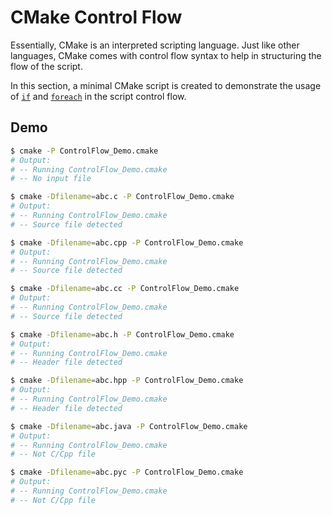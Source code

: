 # CMake Control Flow

Essentially, CMake is an interpreted scripting language. Just like other languages, CMake comes with control flow syntax to help in structuring the flow of the script. 

In this section, a minimal CMake script is created to demonstrate the usage of [`if`](https://cmake.org/cmake/help/latest/command/if.html) and [`foreach`](https://cmake.org/cmake/help/latest/command/foreach.html) in the script control flow. 

## Demo

```bash
$ cmake -P ControlFlow_Demo.cmake
# Output:
# -- Running ControlFlow_Demo.cmake
# -- No input file

$ cmake -Dfilename=abc.c -P ControlFlow_Demo.cmake
# Output:
# -- Running ControlFlow_Demo.cmake
# -- Source file detected

$ cmake -Dfilename=abc.cpp -P ControlFlow_Demo.cmake
# Output:
# -- Running ControlFlow_Demo.cmake
# -- Source file detected

$ cmake -Dfilename=abc.cc -P ControlFlow_Demo.cmake
# Output:
# -- Running ControlFlow_Demo.cmake
# -- Source file detected

$ cmake -Dfilename=abc.h -P ControlFlow_Demo.cmake
# Output:
# -- Running ControlFlow_Demo.cmake
# -- Header file detected

$ cmake -Dfilename=abc.hpp -P ControlFlow_Demo.cmake
# Output:
# -- Running ControlFlow_Demo.cmake
# -- Header file detected

$ cmake -Dfilename=abc.java -P ControlFlow_Demo.cmake
# Output:
# -- Running ControlFlow_Demo.cmake
# -- Not C/Cpp file

$ cmake -Dfilename=abc.pyc -P ControlFlow_Demo.cmake
# Output:
# -- Running ControlFlow_Demo.cmake
# -- Not C/Cpp file
```
